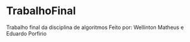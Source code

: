 # TrabalhoFinal
Trabalho final da disciplina de algoritmos
Feito por: Wellinton Matheus e Eduardo Porfirio
